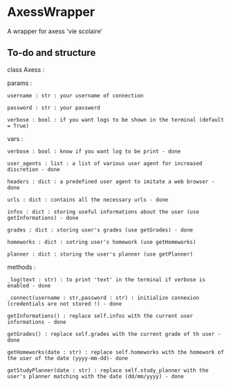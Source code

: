# AxessWrapper
A wrapper for axess 'vie scolaire'

## To-do and structure

class Axess : 

  params : 
  
    username : str : your username of connection
    
    password : str : your password
    
    verbose : bool : if you want logs to be shown in the terminal (default = True)
    
  vars : 
  
    verbose : bool : know if you want log to be print - done
    
    user_agents : list : a list of various user agent for increased discretion - done
    
    headers : dict : a predefined user agent to imitate a web browser - done
    
    urls : dict : contains all the necessary urls - done
    
    infos : dict : storing useful informations about the user (use getInformations) - done
    
    grades : dict : storing user's grades (use getGrades) - done
    
    homeworks : dict : sotring user's homework (use getHomeworks)
    
    planner : dict : storing the user's planner (use getPlanner)
  
  methods : 
  
    _log(text : str) : to print 'text' in the terminal if verbose is enabled - done
    
    _connect(username : str,password : str) : initialize connexion (credentials are not stored !) - done
    
    getInformations() : replace self.infos with the current user informations - done
    
    getGrades() : replace self.grades with the current grade of th user - done
    
    getHomeworks(date : str) : replace self.homeworks with the homework of the user of the date (yyyy-mm-dd)- done
    
    getStudyPlanner(date : str) : replace self.study_planner with the user's planner matching with the date (dd/mm/yyyy) - done
    
    

